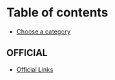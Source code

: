 # Table of contents

* [Choose a category](README.md)

## OFFICIAL

* [Official Links](official/official-links.md)
